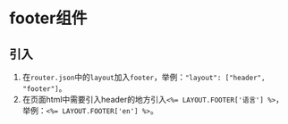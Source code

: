 # footer组件

## 引入

1. 在`router.json`中的`layout`加入`footer`，举例：`"layout": ["header", "footer"]`。
2. 在页面html中需要引入header的地方引入`<%= LAYOUT.FOOTER['语言'] %>`，举例：`<%= LAYOUT.FOOTER['en'] %>`。
